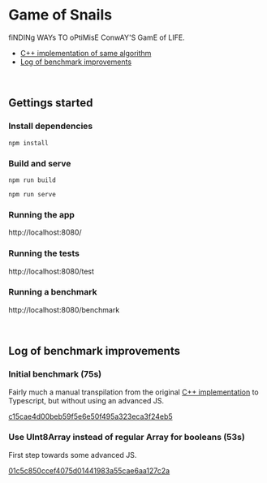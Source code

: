 # Game of Snails

fiNDINg WAYs TO oPtiMisE ConwAY'S GamE of LIFE.

- [C++ implementation of same algorithm](https://github.com/Jumbub/game-of-speed)
- [Log of benchmark improvements](#log-of-benchmark-improvements)

<br/>

## Gettings started

### Install dependencies

`npm install`

### Build and serve

`npm run build`

`npm run serve`

### Running the app

http://localhost:8080/

### Running the tests

http://localhost:8080/test

### Running a benchmark

http://localhost:8080/benchmark

<br/>

## Log of benchmark improvements

### Initial benchmark (75s)

Fairly much a manual transpilation from the original [C++ implementation](https://github.com/Jumbub/game-of-speed) to Typescript, but without using an advanced JS.

[c15cae4d00beb59f5e6e50f495a323eca3f24eb5](https://github.com/Jumbub/game-of-snails/commit/9227c6a55ede200a1b6fe827c93010963e704f3d)

### Use UInt8Array instead of regular Array for booleans (53s)

First step towards some advanced JS.

[01c5c850ccef4075d01441983a55cae6aa127c2a](https://github.com/Jumbub/game-of-snails/commit/01c5c850ccef4075d01441983a55cae6aa127c2a)
